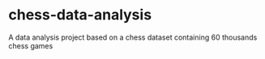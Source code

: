 # chess-data-analysis
A data analysis project based on a chess dataset containing 60 thousands chess games
